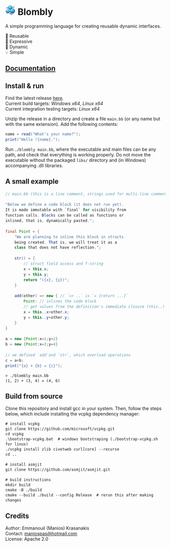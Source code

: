 # <img src="docs/blombly.png" alt="Logo" width="32"> Blombly 


A simple programming language for creating reusable dynamic interfaces.

:triangular_flag_on_post: Reusable<br>
:rocket: Expressive<br>
:duck: Dynamic<br>
:bulb: Simple

## [Documentation](https://blombly.readthedocs.io/en/latest/)

## Install & run

Find the latest release [here](https://github.com/maniospas/Blombly/releases/latest).
<br>Current build targets: *Windows x64*, *Linux x64*
<br>Current integration testing targets: *Linux x64*

Unzip the release in a directory and create a file `main.bb` (or any name but with the same extension). Add the following contents:

```java
name = read("What's your name?");
print("Hello !{name}.");
```

Run `./blombly main.bb`, where the executable and main files can be any path, and check that everything is working properly. 
Do not move the executable without the packaged `libs/` directory and (in Windows) accompanying .dll libraries.

## A small example

```java
// main.bb (this is a line comment, strings used for multi-line comments)

"Below we define a code block (it does not run yet).
It is made immutable with `final` for visibility from 
function calls. Blocks can be called as functions or 
inlined, that is, dynamically pasted.";

final Point = {
    "We are planning to inline this block in structs 
    being created. That is, we will treat it as a 
    class that does not have reflection.";

    str() = {
        // struct field access and f-string
        x = this.x;
        y = this.y;
        return "({x}, {y})";
    }

    add(other) => new { // `=> ..` is `= {return ...}`
        Point: // inlines the code block
        // get values from the definition's immediate closure (this..)
        x = this..x+other.x; 
        y = this..y+other.y;
    }
}

a = new {Point:x=1;y=2}
b = new {Point:x=3;y=4}

// we defined `add`and `str`, which overload operations
c = a+b; 
print("{a} + {b} = {c}"); 
```

```text
> ./blombly main.bb
(1, 2) + (3, 4) = (4, 6) 
```

## Build from source 

Clone this repository and install gcc in your system. Then, follow the steps below, which include installing the vcpkg dependency manager:

```
# install vcpkg
git clone https://github.com/microsoft/vcpkg.git
cd vcpkg
.\bootstrap-vcpkg.bat  # windows bootstraping (./bootstrap-vcpkg.sh for linux)
./vcpkg install zlib civetweb curl[core] --recurse 
cd ..

# install asmjit
git clone https://github.com/asmjit/asmjit.git

# build instructions
mkdir build
cmake -B ./build
cmake --build ./build --config Release  # rerun this after making changes
```

## Credits 

Author: Emmanouil (Manios) Krasanakis<br/> 
Contact: maniospas@hotmail.com<br/> 
License: Apache 2.0
